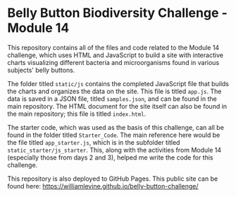 # Belly Button Biodiversity Challenge - Module 14

This repository contains all of the files and code related to the Module 14 challenge, which uses HTML and JavaScript to build a site with interactive charts visualizing different bacteria and microorganisms found in various subjects' belly buttons.

The folder titled `static/js` contains the completed JavaScript file that builds the charts and organizes the data on the site. This file is titled `app.js`. The data is saved in a JSON file, titled `samples.json`, and can be found in the main repository. The HTML document for the site itself can also be found in the main repository; this file is titled `index.html`.

The starter code, which was used as the basis of this challenge, can all be found in the folder titled `Starter_Code`. The main reference here would be the file titled `app_starter.js`, which is in the subfolder titled `static_starter/js_starter`. This, along with the activities from Module 14 (especially those from days 2 and 3), helped me write the code for this challenge.

This repository is also deployed to GitHub Pages. This public site can be found here: https://williamlevine.github.io/belly-button-challenge/